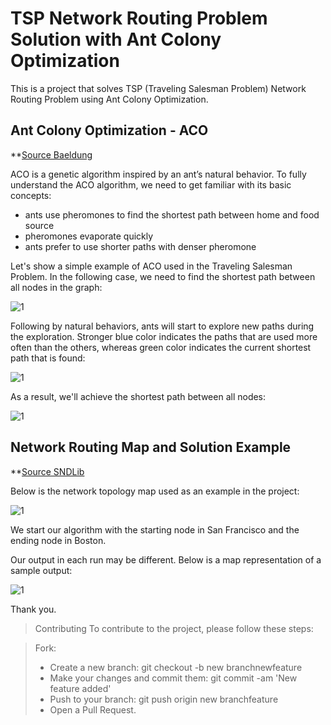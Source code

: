 # TSP Network Routing Problem Solution with Ant Colony Optimization

This is a project that solves TSP (Traveling Salesman Problem) Network Routing Problem using Ant Colony Optimization.

## Ant Colony Optimization - ACO
**[Source Baeldung](https://www.baeldung.com/java-ant-colony-optimization)

ACO is a genetic algorithm inspired by an ant’s natural behavior. To fully understand the ACO algorithm, we need to get familiar with its basic concepts:

- ants use pheromones to find the shortest path between home and food source
- pheromones evaporate quickly
- ants prefer to use shorter paths with denser pheromone

Let's show a simple example of ACO used in the Traveling Salesman Problem. In the following case, we need to find the shortest path between all nodes in the graph:

![](https://www.baeldung.com/wp-content/uploads/2017/03/ants1.png "1")

Following by natural behaviors, ants will start to explore new paths during the exploration. Stronger blue color indicates the paths that are used more often than the others, whereas green color indicates the current shortest path that is found:

![](https://www.baeldung.com/wp-content/uploads/2017/03/ants2.png "1")

As a result, we'll achieve the shortest path between all nodes:

![](https://www.baeldung.com/wp-content/uploads/2017/03/ants3.png "1")

## Network Routing Map and Solution Example
**[Source SNDLib](http://sndlib.zib.de/home.action)

Below is the network topology map used as an example in the project:

![](https://github.com/SamedTemiz/NetworkRoutingWithACO/blob/master/forReadme/janos-us.jpg "1")

We start our algorithm with the starting node in San Francisco and the ending node in Boston.

Our output in each run may be different. Below is a map representation of a sample output:

![](https://github.com/SamedTemiz/NetworkRoutingWithACO/blob/master/forReadme/janos-withAnt.gif "1")

Thank you.

> Contributing
To contribute to the project, please follow these steps:

> Fork:
>- Create a new branch: git checkout -b new branchnewfeature
>- Make your changes and commit them: git commit -am 'New feature added'
>- Push to your branch: git push origin new branchfeature
>- Open a Pull Request.
